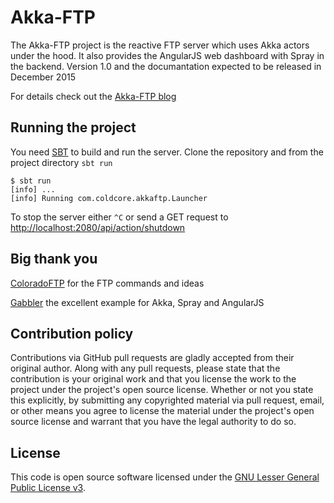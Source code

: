 # Akka-FTP

The Akka-FTP project is the reactive FTP server which uses Akka actors under the hood. It also provides the AngularJS web dashboard with Spray in the backend. Version 1.0 and the documantation expected to be released in December 2015

For details check out the [Akka-FTP blog](http://akka-ftp.blogspot.co.uk)

## Running the project ##

You need [SBT](http://www.scala-sbt.org) to build and run the server. Clone the repository and from the project directory `sbt run`

```
$ sbt run
[info] ...
[info] Running com.coldcore.akkaftp.Launcher
```

To stop the server either `^C` or send a GET request to [http://localhost:2080/api/action/shutdown](http://localhost:2080/api/action/shutdown)

## Big thank you ##

[ColoradoFTP](https://bitbucket.org/nolife/coloradoftp) for the FTP commands and ideas

[Gabbler](https://github.com/hseeberger/gabbler) the excellent example for Akka, Spray and AngularJS

## Contribution policy ##

Contributions via GitHub pull requests are gladly accepted from their original author. Along with any pull requests, please state that the contribution is your original work and that you license the work to the project under the project's open source license. Whether or not you state this explicitly, by submitting any copyrighted material via pull request, email, or other means you agree to license the material under the project's open source license and warrant that you have the legal authority to do so.

## License ##

This code is open source software licensed under the [GNU Lesser General Public License v3](http://www.gnu.org/licenses/lgpl-3.0.en.html).
